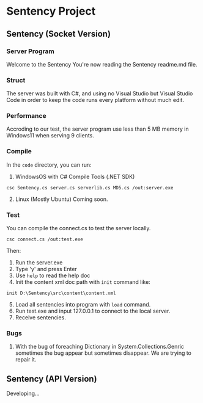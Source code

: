 # Sentency Project
## Sentency (Socket Version)
### Server Program
Welcome to the Sentency
You're now reading the Sentency readme.md file.

### Struct
The server was built with C#, and using no Visual Studio but Visual Studio Code
in order to keep the code runs every platform without much edit.

### Performance
Accroding to our test, the server program use less than 5 MB memory in Windows11
when serving 9 clients.

### Compile
In the `code` directory, you can run:
1. WindowsOS with C# Compile Tools (.NET SDK)
``` CMD
csc Sentency.cs server.cs serverlib.cs MD5.cs /out:server.exe
```
2. Linux (Mostly Ubuntu)
Coming soon.

### Test
You can compile the connect.cs to test the server locally.
``` CMD
csc connect.cs /out:test.exe
```
Then:
1. Run the server.exe
2. Type 'y' and press Enter
3. Use `help` to read the help doc
4. Init the content xml doc path with `init` command like:
``` Sentency
init D:\Sentency\src\content\content.xml
```
5. Load all sentencies into program with `load` command.
6. Run test.exe and input 127.0.0.1 to connect to the local server.
7. Receive sentencies.

### Bugs
1. With the bug of foreaching Dictionary in System.Collections.Genric
sometimes the bug appear but sometimes disappear.
We are trying to repair it.

## Sentency (API Version)
Developing...
